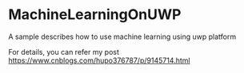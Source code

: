 # MachineLearningOnUWP
A sample describes how to use machine learning using uwp platform

For details, you can refer my post https://www.cnblogs.com/hupo376787/p/9145714.html
